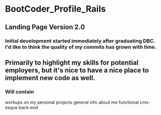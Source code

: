 BootCoder_Profile_Rails
=======================


## Landing Page Version 2.0 
### Initial development started immediately after graduating DBC. I'd like to think the quality of my commits has grown with time.

## Primarily to highlight my skills for potential employers, but it's nice to have a nice place to implement new code as well.

### Will contain 
workups on my personal projects
general info about me
functional cms-esque back-end


